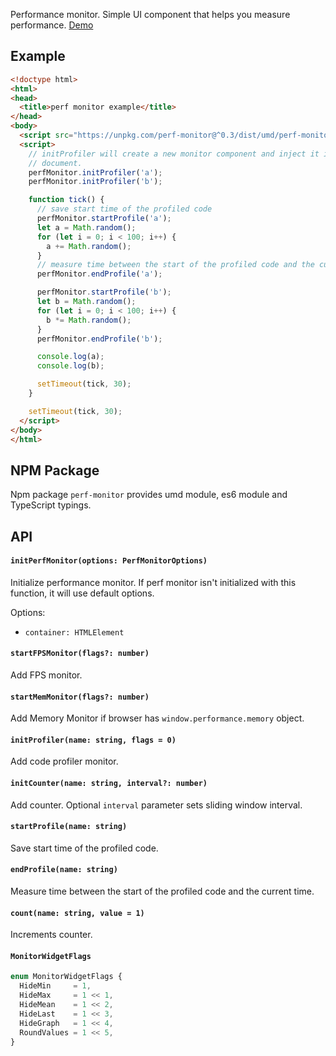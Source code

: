 Performance monitor. Simple UI component that helps you measure performance.
[Demo](http://localvoid.github.io/kivi-dbmonster/)

## Example

```html
<!doctype html>
<html>
<head>
  <title>perf monitor example</title>
</head>
<body>
  <script src="https://unpkg.com/perf-monitor@^0.3/dist/umd/perf-monitor.js"></script>
  <script>
    // initProfiler will create a new monitor component and inject it into your
    // document.
    perfMonitor.initProfiler('a');
    perfMonitor.initProfiler('b');

    function tick() {
      // save start time of the profiled code
      perfMonitor.startProfile('a');
      let a = Math.random();
      for (let i = 0; i < 100; i++) {
        a += Math.random();
      }
      // measure time between the start of the profiled code and the current time
      perfMonitor.endProfile('a');

      perfMonitor.startProfile('b');
      let b = Math.random();
      for (let i = 0; i < 100; i++) {
        b *= Math.random();
      }
      perfMonitor.endProfile('b');

      console.log(a);
      console.log(b);

      setTimeout(tick, 30);
    }

    setTimeout(tick, 30);
  </script>
</body>
</html>
```

## NPM Package

Npm package `perf-monitor` provides umd module, es6 module and TypeScript typings.

## API

#### `initPerfMonitor(options: PerfMonitorOptions)`

Initialize performance monitor. If perf monitor isn't initialized with this function, it will use default options.

Options:

 - `container: HTMLElement`

#### `startFPSMonitor(flags?: number)`

Add FPS monitor.

#### `startMemMonitor(flags?: number)`

Add Memory Monitor if browser has `window.performance.memory` object.

#### `initProfiler(name: string, flags = 0)`

Add code profiler monitor.

#### `initCounter(name: string, interval?: number)`

Add counter. Optional `interval` parameter sets sliding window interval.

#### `startProfile(name: string)`

Save start time of the profiled code.

#### `endProfile(name: string)`

Measure time between the start of the profiled code and the current time.

#### `count(name: string, value = 1)`

Increments counter.

#### `MonitorWidgetFlags`

```ts
enum MonitorWidgetFlags {
  HideMin     = 1,
  HideMax     = 1 << 1,
  HideMean    = 1 << 2,
  HideLast    = 1 << 3,
  HideGraph   = 1 << 4,
  RoundValues = 1 << 5,
}
```